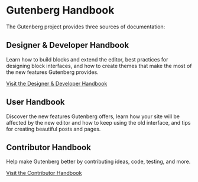 # Gutenberg Handbook

The Gutenberg project provides three sources of documentation:

## Designer & Developer Handbook

Learn how to build blocks and extend the editor, best practices for designing block interfaces, and how to create themes that make the most of the new features Gutenberg provides.

[Visit the Designer & Developer Handbook](../docs/designers-developers/readme.md)

## User Handbook

Discover the new features Gutenberg offers, learn how your site will be affected by the new editor and how to keep using the old interface, and tips for creating beautiful posts and pages.


## Contributor Handbook

Help make Gutenberg better by contributing ideas, code, testing, and more.

[Visit the Contributor Handbook](../docs/contributors/readme.md)
